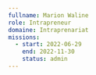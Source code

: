 ```yaml
---
fullname: Marion Waline
role: Intrapreneur
domaine: Intraprenariat
missions:
  - start: 2022-06-29
    end: 2022-11-30
    status: admin
---
```

